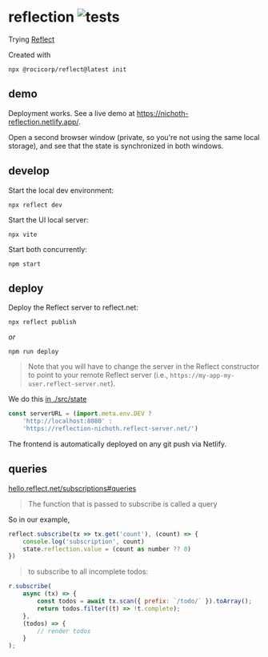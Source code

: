 # reflection ![tests](https://github.com/nichoth/reflection/actions/workflows/nodejs.yml/badge.svg)

Trying [Reflect](https://hello.reflect.net/add-to-existing)

Created with
```
npx @rocicorp/reflect@latest init
```

## demo
Deployment works. See a live demo at https://nichoth-reflection.netlify.app/.

Open a second browser window (private, so you're not using the same local storage), and see that the state is synchronized in both windows.

## develop

Start the local dev environment:
```
npx reflect dev
```

Start the UI local server:
```
npx vite
```

Start both concurrently:
```
npm start
```

## deploy
Deploy the Reflect server to reflect.net:
```
npx reflect publish
```

*or*

```
npm run deploy
```

> Note that you will have to change the server in the Reflect constructor to point to your remote Reflect server (i.e., `https://my-app-my-user.reflect-server.net`).

We do this [in ./src/state](./src/state.ts#L19)
```js
const serverURL = (import.meta.env.DEV ?
    'http://localhost:8080' :
    'https://reflection-nichoth.reflect-server.net/')
```

The frontend is automatically deployed on any git push via Netlify.


## queries
[hello.reflect.net/subscriptions#queries](https://hello.reflect.net/subscriptions#queries)

> The function that is passed to subscribe is called a query

So in our example,
```js
reflect.subscribe(tx => tx.get('count'), (count) => {
    console.log('subscription', count)
    state.reflection.value = (count as number ?? 0)
})
```

> to subscribe to all incomplete todos:
```js
r.subscribe(
    async (tx) => {
        const todos = await tx.scan({ prefix: `/todo/` }).toArray();
        return todos.filter((t) => !t.complete);
    },
    (todos) => {
        // render todos
    }
);
```
